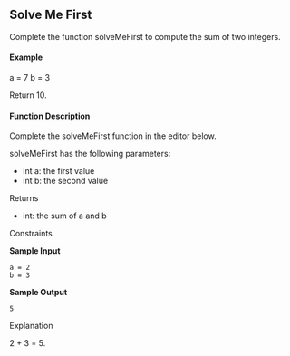 ## Solve Me First

Complete the function solveMeFirst to compute the sum of two integers.

#### Example

a = 7
b = 3

Return 10.

#### Function Description

Complete the solveMeFirst function in the editor below.

solveMeFirst has the following parameters:

* int a: the first value
* int b: the second value

Returns
- int: the sum of a and b

Constraints


**Sample Input**
```
a = 2
b = 3
```
**Sample Output**
```
5
```
Explanation

2 + 3 = 5.